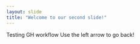 ```yaml
---
layout: slide
title: "Welcome to our second slide!"
---
```

Testing GH workflow
Use the left arrow to go back!
